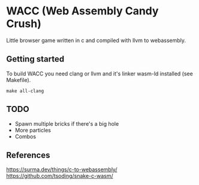 # WACC (Web Assembly Candy Crush)
Little browser game written in c and compiled with llvm to webassembly.

## Getting started
To build WACC you need clang or llvm and it's linker wasm-ld installed (see Makefile).

`make all-clang`

## TODO
 - Spawn multiple bricks if there's a big hole
 - More particles
 - Combos

## References
https://surma.dev/things/c-to-webassembly/
https://github.com/tsoding/snake-c-wasm/
